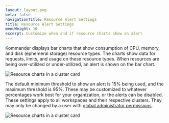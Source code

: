 ```yaml
---
layout: layout.pug
beta: false
navigationTitle: Resource Alert Settings
title: Resource Alert Settings
menuWeight: 10
excerpt: Customize when and if resource charts show an alert
---
```


Kommander displays bar charts that show consumption of CPU, memory, and disk (ephemeral storage) resource types. The charts show data for requests, limits, and usage on these resource types. When resources are being over-utilized or under-utilized, an alert is shown on the bar chart.

![Resource charts in a cluster card](/ksphere/kommander/1.2/img/resource-warning-settings-chart-example.png)

The default minimum threshold to show an alert is 15% being used, and the maximum threshold is 95%. These may be customized to whatever percentages work best for your organization, or the alerts can be disabled. These settings apply to all workspaces and their respective clusters. They may only be changed by a user with [global administrator permissions][kommander-access-control].

![Resource charts in a cluster card](/ksphere/kommander/1.2/img/resource-warning-settings.png)

[kommander-access-control]: /ksphere/kommander/latest/operations/access-control/
